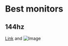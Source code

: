 # Best monitors 
## 144hz
[Link](https://cdn.mos.cms.futurecdn.net/tMCZyDCG2D99jWNSyvkf36-970-80.jpg) and ![Image](src)

